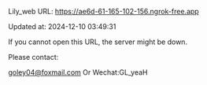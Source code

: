 Lily_web URL: https://ae6d-61-165-102-156.ngrok-free.app

Updated at: 2024-12-10 03:49:31

If you cannot open this URL, the server might be down.

Please contact: 

goley04@foxmail.com Or Wechat:GL_yeaH